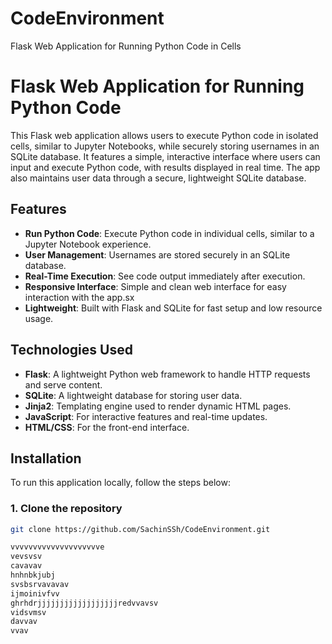 # CodeEnvironment
Flask Web Application for Running Python Code in Cells 

# Flask Web Application for Running Python Code 

This Flask web application allows users to execute Python code in isolated cells, similar to Jupyter Notebooks, while securely storing usernames in an SQLite database. It features a simple, interactive interface where users can input and execute Python code, with results displayed in real time. The app also maintains user data through a secure, lightweight SQLite database.

## Features

- **Run Python Code**: Execute Python code in individual cells, similar to a Jupyter Notebook experience.
- **User Management**: Usernames are stored securely in an SQLite database.
- **Real-Time Execution**: See code output immediately after execution.
- **Responsive Interface**: Simple and clean web interface for easy interaction with the app.sx
- **Lightweight**: Built with Flask and SQLite for fast setup and low resource usage.

## Technologies Used

- **Flask**: A lightweight Python web framework to handle HTTP requests and serve content.
- **SQLite**: A lightweight database for storing user data.
- **Jinja2**: Templating engine used to render dynamic HTML pages.
- **JavaScript**: For interactive features and real-time updates.
- **HTML/CSS**: For the front-end interface.

## Installation

To run this application locally, follow the steps below:

### 1. Clone the repository
```bash
git clone https://github.com/SachinSSh/CodeEnvironment.git

vvvvvvvvvvvvvvvvvvvve
vevsvsv
cavavav
hnhnbkjubj
svsbsrvavavav
ijmoinivfvv
ghrhdrjjjjjjjjjjjjjjjjjjredvvavsv
vidsvmsv
davvav
vvav
